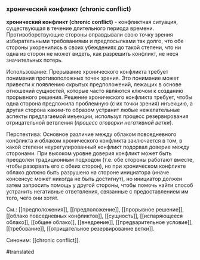 ### хронический конфликт (chronic conflict)

**хронический конфликт (chronic conflict)** - конфликтная ситуация, существующая в течение длительного периода времени. Противоборствующие стороны оправдывали свою точку зрения избирательными требованиями и предпосылками так долго, что обе стороны укоренились в своих убеждениях до такой степени, что ни одна из сторон не может видеть, как разрешить конфликт, не неся значительных потерь.

Использование: Прерывание хронического конфликта требует понимания противоположных точек зрения. Это понимание может привести к появлению скрытых предположений, лежащих в основе отношений сущностей, которые часто являются ключом к созданию прорывного решения. Решение хронического конфликта требует, чтобы одна сторона предложила проблемную (с их точки зрения) инъекцию, а другая сторона каким-то образом устранит любые нежелательные аспекты предлагаемой инъекции, используя процесс резервирования отрицательной ветвления (*процесс оговорки негативной ветки*).

Перспектива: Основное различие между облаком повседневного конфликта и облаком хронического конфликта заключается в том, в какой степени неурегулированный конфликт подорвал доверие между сторонами. При высоком уровне доверия конфликт может быть преодолен традиционным подходом (т.е. обе стороны работают вместе, чтобы разорвать его с обеих сторон), но при хроническом конфликте облако должно быть разрушено на стороне инициатора (иначе консенсус может никогда не быть достигнут), но инициатор должен затем запросить помощь у другой стороны, чтобы помочь найти способ устранить негативные ответвления, связанные с предоставлением им того, чего они хотят.

См.: [[предположения]], [[предположение]], [[прорывное решение]], [[облако повседневных конфликтов]], [[сущность]], [[испаряющееся облако]], [[общее облако]], [[внедрение]], [[предварительное условие]], [[требование]], [[отрицательное резервирование ветки]].

Синоним: [[chronic conflict]].

#translated
